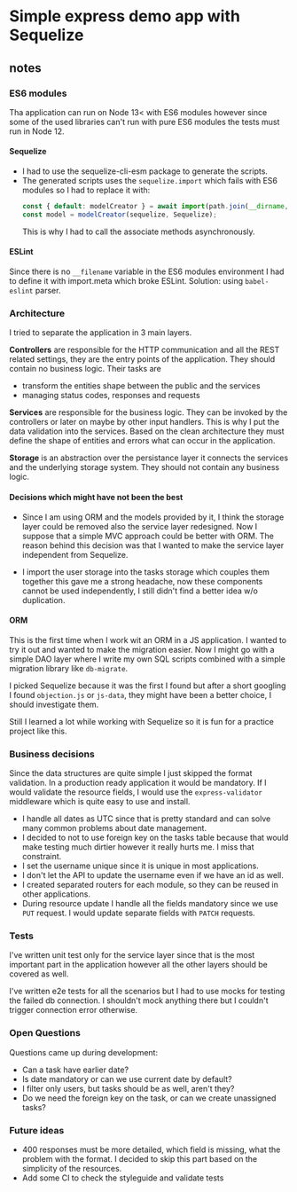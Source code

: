 # Simple express demo app with Sequelize

## notes

### ES6 modules

Tha application can run on Node 13< with ES6 modules however since some of the
used libraries can't run with pure ES6 modules the tests must run in Node 12.

#### Sequelize

- I had to use the sequelize-cli-esm package to generate the scripts.
- The generated scripts uses the `sequelize.import` which fails with ES6 modules
  so I had to replace it with:
  ```js
  const { default: modelCreator } = await import(path.join(__dirname, file));
  const model = modelCreator(sequelize, Sequelize);
  ```
  This is why I had to call the associate methods asynchronously.

#### ESLint

Since there is no `__filename` variable in the ES6 modules environment I had to
define it with import.meta which broke ESLint.
Solution: using `babel-eslint` parser.

### Architecture

I tried to separate the application in 3 main layers.

**Controllers** are responsible for the HTTP communication and all the REST
related settings, they are the entry points of the application. They should
contain no business logic. Their tasks are

- transform the entities shape between the public and the services
- managing status codes, responses and requests

**Services** are responsible for the business logic. They can be invoked by the
controllers or later on maybe by other input handlers. This is why I put the
data validation into the services. Based on the clean architecture they must
define the shape of entities and errors what can occur in the application.

**Storage** is an abstraction over the persistance layer it connects the
services and the underlying storage system. They should not contain any business
logic.

#### Decisions which might have not been the best

- Since I am using ORM and the models provided by it, I think the storage layer
  could be removed also the service layer redesigned. Now I suppose that a
  simple MVC approach could be better with ORM. The reason behind this decision
  was that I wanted to make the service layer independent from Sequelize.

- I import the user storage into the tasks storage which couples them together
  this gave me a strong headache, now these components cannot be used
  independently, I still didn't find a better idea w/o duplication.

#### ORM

This is the first time when I work wit an ORM in a JS application. I wanted to
try it out and wanted to make the migration easier. Now I might go with a
simple DAO layer where I write my own SQL scripts combined with a simple
migration library like `db-migrate`.

I picked Sequelize because it was the first I found but after a short googling
I found `objection.js` or `js-data`, they might have been a better choice, I
should investigate them.

Still I learned a lot while working with Sequelize so it is fun for a practice
project like this.

### Business decisions

Since the data structures are quite simple I just skipped the format validation.
In a production ready application it would be mandatory.
If I would validate the resource fields, I would use the `express-validator`
middleware which is quite easy to use and install.

- I handle all dates as UTC since that is pretty standard and can solve many
  common problems about date management.
- I decided to not to use foreign key on the tasks table because that would make
  testing much dirtier however it really hurts me. I miss that constraint.
- I set the username unique since it is unique in most applications.
- I don't let the API to update the username even if we have an id as well.
- I created separated routers for each module, so they can be reused in other
  applications.
- During resource update I handle all the fields mandatory since we use `PUT`
  request. I would update separate fields with `PATCH` requests.

### Tests

I've written unit test only for the service layer since that is the most
important part in the application however all the other layers should be covered
as well.

I've written e2e tests for all the scenarios but I had to use mocks for testing
the failed db connection. I shouldn't mock anything there but I couldn't trigger
connection error otherwise.

### Open Questions

Questions came up during development:

- Can a task have earlier date?
- Is date mandatory or can we use current date by default?
- I filter only users, but tasks should be as well, aren't they?
- Do we need the foreign key on the task, or can we create
  unassigned tasks?

### Future ideas

- 400 responses must be more detailed, which field is missing, what the problem
  with the format. I decided to skip this part based on the simplicity of the
  resources.
- Add some CI to check the styleguide and validate tests
